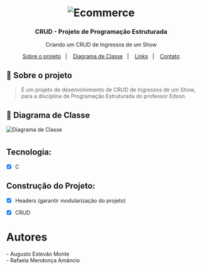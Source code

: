 <h1 align="center">
    <img alt="Ecommerce" src="https://github.com/AugustoEstevaoMonte/Teste/blob/main/images/src/external-content.duckduckgo.com.png" />
</h1>

<h3 align="center">
  CRUD - Projeto de Programação Estruturada 
</h3>

<p align="center">Criando um CRUD de Ingressos de um Show </p>


<p align="center">
  <a href="#-sobre">Sobre o projeto</a>&nbsp;&nbsp;&nbsp;|&nbsp;&nbsp;&nbsp;
  <a href="#-diagrama">Diagrama de Classe</a>&nbsp;&nbsp;&nbsp;|&nbsp;&nbsp;&nbsp;
  <a href="#-links">Links</a>&nbsp;&nbsp;&nbsp;|&nbsp;&nbsp;&nbsp;
  <a href="#-contato">Contato</a>
</p>

## :page_with_curl: Sobre o projeto <a name="-sobre"/></a>

> É um projeto de desenvolvimento de CRUD de Ingressos de um Show, para a disciplina de Programação Estruturada do professor Edson. 


## :page_with_curl: Diagrama de Classe <a name="-diagrama"/></a>
<img alt="Diagrama de Classe" src="https://github.com/AugustoEstevaoMonte/Teste/blob/main/images/src/Copy%20of%20Untitled%20Diagram(2).png" />
<h1 align="center">
   
</h1>

## Tecnologia:
- [x] C <br>

## Construção do Projeto:
- [x] Headers (garantir modularização do projeto)<br>
- [x] CRUD <br>


<h1>Autores</h1>
- Augusto Estevão Monte<br>
- Rafaela Mendonça Amâncio



